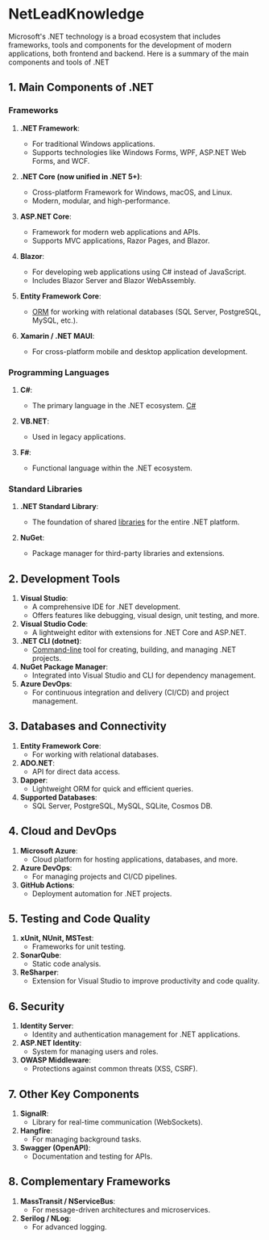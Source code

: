 # NetLeadKnowledge

Microsoft's .NET technology is a broad ecosystem that includes frameworks, tools and components for the development of modern applications, both frontend and backend. Here is a summary of the main components and tools of .NET

## 1. Main Components of .NET

### Frameworks

1. **.NET Framework**: 
   
   * For traditional Windows applications.
   * Supports technologies like Windows Forms, WPF, ASP.NET Web Forms, and WCF.

1. **.NET Core (now unified in .NET 5+)**:

   * Cross-platform Framework for Windows, macOS, and Linux.
   * Modern, modular, and high-performance.

1. **ASP.NET Core**:

   * Framework for modern web applications and APIs.
   * Supports MVC applications, Razor Pages, and Blazor.

1. **Blazor**:
   * For developing web applications using C# instead of JavaScript.
   * Includes Blazor Server and Blazor WebAssembly.
1. **Entity Framework Core**:
   * [ORM](https://github.com/CristianSifuentes/EFCore) for working with relational databases (SQL Server, PostgreSQL, MySQL, etc.).
1. **Xamarin / .NET MAUI**:
   * For cross-platform mobile and desktop application development.


### Programming Languages

1. **C#**:
   
   * The primary language in the .NET ecosystem. [C#](https://github.com/CristianSifuentes/C-sharp)


1. **VB.NET**:
   *  Used in legacy applications.

1. **F#**:
   * Functional language within the .NET ecosystem.


### Standard Libraries

1. **.NET Standard Library**:
   
   * The foundation of shared [libraries](https://github.com/CristianSifuentes/NETStandard) for the entire .NET platform.

1. **NuGet**:

   * Package manager for third-party libraries and extensions.


## 2. Development Tools


1. **Visual Studio**:
   * A comprehensive IDE for .NET development.
   * Offers features like debugging, visual design, unit testing, and more.
1. **Visual Studio Code**:
   * A lightweight editor with extensions for .NET Core and ASP.NET.
1. **.NET CLI (dotnet)**:
   * [Command-line](https://github.com/CristianSifuentes/dotnet) tool for creating, building, and managing .NET projects.
1. **NuGet Package Manager**:
   * Integrated into Visual Studio and CLI for dependency management.
1. **Azure DevOps**:
   * For continuous integration and delivery (CI/CD) and project management.

## 3. Databases and Connectivity

1. **Entity Framework Core**:
   * For working with relational databases.
1. **ADO.NET**:
   * API for direct data access.
1. **Dapper**:
   * Lightweight ORM for quick and efficient queries.
1. **Supported Databases**:
   * SQL Server, PostgreSQL, MySQL, SQLite, Cosmos DB.

## 4. Cloud and DevOps

1. **Microsoft Azure**:
   * Cloud platform for hosting applications, databases, and more.
1. **Azure DevOps**:
   * For managing projects and CI/CD pipelines.
1. **GitHub Actions**:
   * Deployment automation for .NET projects.


## 5. Testing and Code Quality

1. **xUnit, NUnit, MSTest**:
   * Frameworks for unit testing.
1. **SonarQube**:
   * Static code analysis.
1. **ReSharper**:
   * Extension for Visual Studio to improve productivity and code quality.

## 6. Security

1. **Identity Server**:
   * Identity and authentication management for .NET applications.
1. **ASP.NET Identity**:
   * System for managing users and roles.
1. **OWASP Middleware**:
   * Protections against common threats (XSS, CSRF).

## 7. Other Key Components

1. **SignalR**:
   * Library for real-time communication (WebSockets).
1. **Hangfire**:
   * For managing background tasks.
1. **Swagger (OpenAPI)**:
   * Documentation and testing for APIs.

## 8. Complementary Frameworks

1. **MassTransit / NServiceBus**:
   * For message-driven architectures and microservices.
1. **Serilog / NLog**:
   * For advanced logging.






